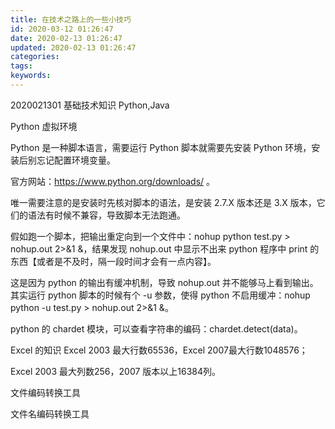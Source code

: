 ```yaml
---
title: 在技术之路上的一些小技巧
id: 2020-03-12 01:26:47
date: 2020-02-13 01:26:47
updated: 2020-02-13 01:26:47
categories:
tags:
keywords:
---
```




2020021301
基础技术知识
Python,Java




Python 虚拟环境

Python 是一种脚本语言，需要运行 Python 脚本就需要先安装 Python 环境，安装后别忘记配置环境变量。

官方网站：https://www.python.org/downloads/ 。

唯一需要注意的是安装时先核对脚本的语法，是安装 2.7.X 版本还是 3.X 版本，它们的语法有时候不兼容，导致脚本无法跑通。

假如跑一个脚本，把输出重定向到一个文件中：nohup python test.py > nohup.out 2>&1 &，结果发现 nohup.out 中显示不出来 python 程序中 print 的东西【或者是不及时，隔一段时间才会有一点内容】。

这是因为 python 的输出有缓冲机制，导致 nohup.out 并不能够马上看到输出。其实运行 python 脚本的时候有个 -u 参数，使得 python 不启用缓冲：nohup python -u test.py > nohup.out 2>&1 &。

python 的 chardet 模块，可以查看字符串的编码：chardet.detect(data)。




Excel 的知识
Excel 2003 最大行数65536，Excel 2007最大行数1048576；

Excel 2003 最大列数256，2007 版本以上16384列。




文件编码转换工具





文件名编码转换工具




